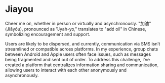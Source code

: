 # Jiayou

Cheer me on, whether in person or virtually and asynchronously. "加油" (Jiāyóu), pronounced as "Jyah-yo," translates to "add oil" in Chinese, symbolizing encouragement and support.

Users are likely to be dispersed, and currently, communication via SMS isn’t streamlined or compatible across platforms. In my experience, group chats between Android and Apple users often face issues, such as messages being fragmented and sent out of order. To address this challenge, I’ve created a platform that centralizes information sharing and communication, allowing users to interact with each other anonymously and asynchronously.